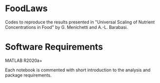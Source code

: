 # FoodLaws
Codes to reproduce the results presented in "Universal Scaling of Nutrient Concentrations in Food" by G. Menichetti and A.-L. Barabasi.

# Software Requirements
MATLAB R2020a+

Each notebook is commented with short introduction to the analysis and package requirements.
